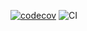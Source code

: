[![codecov](https://codecov.io/gh/cwlittle/rust-ci-tester/branch/master/graph/badge.svg?token=7GS1LFK0PM)](https://codecov.io/gh/cwlittle/rust-ci-tester)
![CI](https://github.com/cwlittle/rust-ci-tester/actions/workflows/Build/badge.svg?branch=master)
